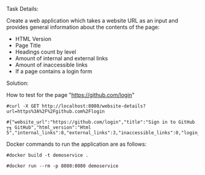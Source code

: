 Task Details:

Create a web application which takes a website URL as an input and provides general information
about the contents of the page:
- HTML Version
- Page Title
- Headings count by level
- Amount of internal and external links
- Amount of inaccessible links
- If a page contains a login form

Solution:

How to test for the page "https://github.com/login"
```
#curl -X GET http://localhost:8080/website-details?url=https%3A%2F%2Fgithub.com%2Flogin

#{"website_url":"https://github.com/login","title":"Sign in to GitHub ┬╖ GitHub","html_version":"Html 5","internal_links":8,"external_links":3,"inaccessible_links":0,"login_page":true}

```

Docker commands to run the application are as follows:
```
#docker build -t demoservice .

#docker run --rm -p 8080:8080 demoservice
```